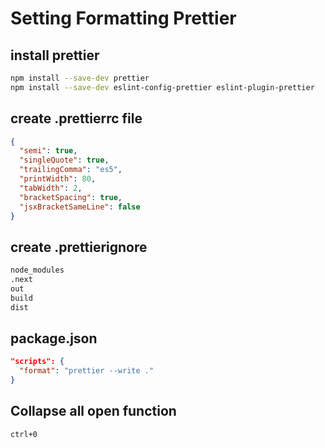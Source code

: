 # Setting Formatting Prettier

## install prettier

```bash
npm install --save-dev prettier
npm install --save-dev eslint-config-prettier eslint-plugin-prettier
```

## create .prettierrc file

```json
{
  "semi": true,
  "singleQuote": true,
  "trailingComma": "es5",
  "printWidth": 80,
  "tabWidth": 2,
  "bracketSpacing": true,
  "jsxBracketSameLine": false
}
```

## create .prettierignore

```bash
node_modules
.next
out
build
dist

```

## package.json

```json
"scripts": {
  "format": "prettier --write ."
}
```

## Collapse all open function

```markup
ctrl+0
```
